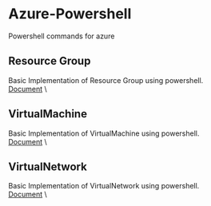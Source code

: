 # Azure-Powershell
Powershell commands for azure 

## Resource Group
  Basic Implementation of Resource Group using powershell. \
  [Document](/ResourceGroup) \

## VirtualMachine
  Basic Implementation of VirtualMachine using powershell. \
  [Document](/VirtualMachine) \

## VirtualNetwork
  Basic Implementation of VirtualNetwork using powershell. \
  [Document](/VirtualNetwork) \
